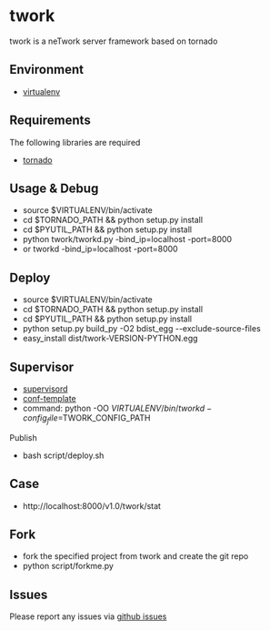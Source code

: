 twork
==========

twork is a neTwork server framework based on tornado

Environment
------------
* [virtualenv](http://www.virtualenv.org/en/latest/)

Requirements
------------
The following libraries are required

* [tornado](http://github.com/facebook/tornado)

Usage & Debug
------------
* source $VIRTUALENV/bin/activate
* cd $TORNADO_PATH && python setup.py install
* cd $PYUTIL_PATH && python setup.py install
* python twork/tworkd.py -bind_ip=localhost -port=8000
* or tworkd -bind_ip=localhost -port=8000

Deploy
------------
* source $VIRTUALENV/bin/activate
* cd $TORNADO_PATH && python setup.py install
* cd $PYUTIL_PATH && python setup.py install
* python setup.py build_py -O2 bdist_egg --exclude-source-files
* easy_install dist/twork-VERSION-PYTHON.egg

Supervisor
------------
* [supervisord](http://supervisord.org/)
* [conf-template](https://github.com/bufferx/supervisor_conf_tpl)
* command: python -OO $VIRTUALENV/bin/tworkd -config_file=$TWORK_CONFIG_PATH

Publish
* bash script/deploy.sh

Case
------------
* http://localhost:8000/v1.0/twork/stat

Fork
------------
* fork the specified project from twork and create the git repo
* python script/forkme.py

Issues
------

Please report any issues via [github issues](https://github.com/bufferx/twork/issues)

